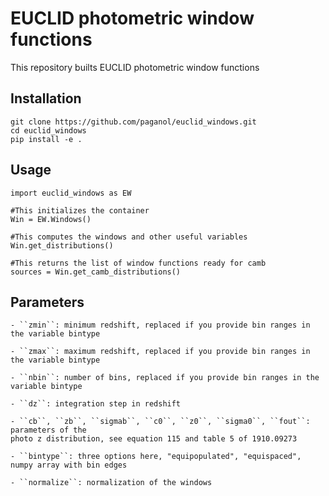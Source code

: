 # EUCLID photometric window functions 

This repository builts EUCLID photometric window functions

## Installation

```
git clone https://github.com/paganol/euclid_windows.git 
cd euclid_windows
pip install -e .
```

## Usage
```
import euclid_windows as EW

#This initializes the container 
Win = EW.Windows()

#This computes the windows and other useful variables
Win.get_distributions()

#This returns the list of window functions ready for camb
sources = Win.get_camb_distributions()
```

## Parameters

    - ``zmin``: minimum redshift, replaced if you provide bin ranges in the variable bintype

    - ``zmax``: maximum redshift, replaced if you provide bin ranges in the variable bintype

    - ``nbin``: number of bins, replaced if you provide bin ranges in the variable bintype

    - ``dz``: integration step in redshift

    - ``cb``, ``zb``, ``sigmab``, ``c0``, ``z0``, ``sigma0``, ``fout``: parameters of the 
    photo z distribution, see equation 115 and table 5 of 1910.09273

    - ``bintype``: three options here, "equipopulated", "equispaced", numpy array with bin edges 

    - ``normalize``: normalization of the windows 
